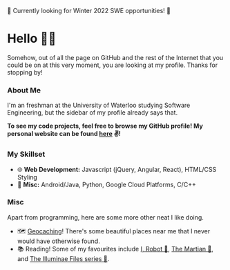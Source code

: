 🎯 Currently looking for Winter 2022 SWE opportunities! 🎯

# Hello 🙋🏻

Somehow, out of all the page on GitHub and the rest of the Internet that you could be on at this very moment, you are looking at my profile. Thanks for stopping by!

### About Me
I'm an freshman at the University of Waterloo studying Software Engineering, but the sidebar of my profile already says that. 

**To see my code projects, feel free to browse my GitHub profile! My personal website can be found [here](https://hannahguo.me/) ✌️!**

### My Skillset
* 🌐 **Web Development:** Javascript (jQuery, Angular, React), HTML/CSS Styling
* 🔀 **Misc:** Android/Java, Python, Google Cloud Platforms, C/C++

### Misc

Apart from programming, here are some more other neat I like doing.

* 🗺️ [Geocaching](https://www.geocaching.com/play)! There's some beautiful places near me that I never would have otherwise found.
* 📚 Reading! Some of my favourites include [I, Robot 🤖](https://www.goodreads.com/book/show/41804.I_Robot), [The Martian 🥔](https://www.goodreads.com/book/show/18007564-the-martian), and [The Illuminae Files series 📄](https://www.goodreads.com/series/116078-the-illuminae-files). 
